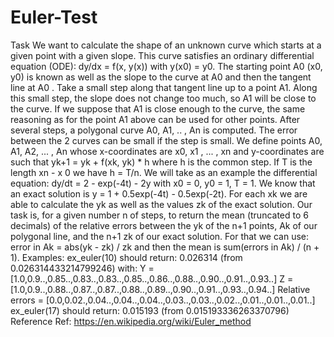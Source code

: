 # Euler-Test

Task
We want to calculate the shape of an unknown curve which starts at a given point
with a given slope. This curve satisfies an ordinary differential equation (ODE):
dy/dx = f(x, y(x)) with y(x0) = y0.
The starting point A0 (x0, y0) is known as well as the slope to the curve
at A0 and then the tangent line at A0 .
Take a small step along that tangent line up to a point A1. Along this small step,
the slope does not change too much, so A1 will be close to the curve.
If we suppose that A1 is close enough to the curve, the same reasoning
as for the point A1 above can be used for other points.
After several steps, a polygonal curve A0, A1, .. , An is computed.
The error between the 2 curves can be small if the step is small.
We define points A0, A1, A2, ... , An
whose x-coordinates are x0, x1 , ... , xn
and y-coordinates are such that yk+1 = yk + f(xk, yk) * h
where h is the common step. If T is the length xn - x 0 we have h = T/n.
We will take as an example the differential equation:
dy/dt = 2 - exp(-4t) - 2y with x0 = 0, y0 = 1, T = 1.
We know that an exact solution is y = 1 + 0.5exp(-4t) - 0.5exp(-2t).
For each xk we are able to calculate the yk as well as the values zk of the exact solution.
Our task is, for a given number n of steps, to return the mean (truncated to 6 decimals) of the relative errors between the yk of the n+1 points, Ak of our polygonal line, and the n+1 zk of our exact solution.
For that we can use:
error in Ak = abs(yk - zk) / zk and then the mean is sum(errors in Ak) / (n + 1).
Examples:
ex_euler(10) should return: 0.026314 (from 0.026314433214799246) with:
Y = [1.0,0.9..,0.85..,0.83..,0.83..,0.85..,0.86..,0.88..,0.90..,0.91..,0.93..]
Z = [1.0,0.9..,0.88..,0.87..,0.87..,0.88..,0.89..,0.90..,0.91..,0.93..,0.94..]
Relative errors = [0.0,0.02.,0.04..,0.04..,0.04..,0.03..,0.03..,0.02..,0.01..,0.01..,0.01..]
ex_euler(17) should return: 0.015193 (from 0.015193336263370796)
Reference
Ref: https://en.wikipedia.org/wiki/Euler_method
